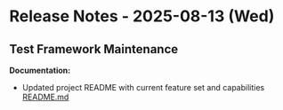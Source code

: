 # Release Notes - 2025-08-13 (Wed)

## Test Framework Maintenance

**Documentation:**

- Updated project README with current feature set and capabilities [README.md](../../../README.md)
